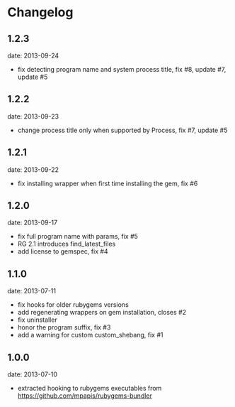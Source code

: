 # Changelog

## 1.2.3
date: 2013-09-24

- fix detecting program name and system process title, fix #8, update #7, update #5

## 1.2.2
date: 2013-09-23

- change process title only when supported by Process, fix #7, update #5

## 1.2.1
date: 2013-09-22

 - fix installing wrapper when first time installing the gem, fix #6

## 1.2.0
date: 2013-09-17

 - fix full program name with params, fix #5
 - RG 2.1 introduces find_latest_files
 - add license to gemspec, fix #4

## 1.1.0
date: 2013-07-11

 - fix hooks for older rubygems versions
 - add regenerating wrappers on gem installation, closes #2
 - fix uninstaller
 - honor the program suffix, fix #3
 - add a warning for custom custom_shebang, fix #1

## 1.0.0
date: 2013-07-10

 - extracted hooking to rubygems executables from https://github.com/mpapis/rubygems-bundler
